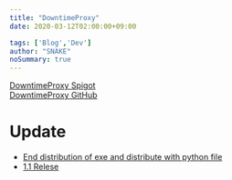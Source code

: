 ```yaml
---
title: "DowntimeProxy"
date: 2020-03-12T02:00:00+09:00

tags: ['Blog','Dev']
author: "SNAKE"
noSummary: true
---
```

[DowntimeProxy Spigot](https://www.spigotmc.org/resources/downtimeproxy.74587/)  
[DowntimeProxy GitHub](https://github.com/ethernetcat/DowntimeProxy)

# Update
- [End distribution of exe and distribute with python file](https://www.spigotmc.org/resources/downtimeproxy.74587/update?update=321921)
- [1.1 Relese](https://www.spigotmc.org/resources/downtimeproxy.74587/update?update=316655)
